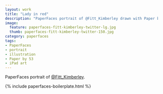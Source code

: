 ```yaml
---
layout: work
title: "Lady in red"
description: "PaperFaces portrait of @Fitt_Kimberley drawn with Paper by 53 on an iPad."
image: 
  feature: paperfaces-fitt-kimberley-twitter-lg.jpg
  thumb: paperfaces-fitt-kimberley-twitter-150.jpg
category: paperfaces
tags: 
- PaperFaces
- portrait
- illustration
- Paper by 53
- iPad art
---
```


PaperFaces portrait of [@Fitt_Kimberley](http://twitter.com/Fitt_Kimberley).

{% include paperfaces-boilerplate.html %}